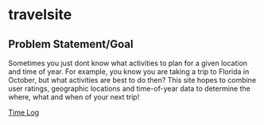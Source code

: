 # travelsite
## Problem Statement/Goal
Sometimes you just dont know what activities to plan for a given location and time of year. For example, you know you are taking a trip to Florida in October, but what activities are best to do then? This site hopes to combine user ratings, geographic locations and time-of-year data to determine the where, what and when of your next trip!

[Time Log](/TimeLog.md)
